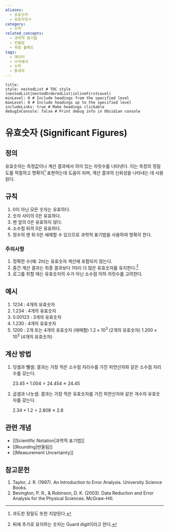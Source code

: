 ```yaml
---
aliases:
  - 유효숫자
  - 유효자릿수
category:
  - 수학
related_concepts:
  - 과학적 표기법
  - 반올림
  - 측정 불확도
tags:
  - 데이터
  - 수치해석
  - 수학
  - 통계학
---
```


```table-of-contents
title: 
style: nestedList # TOC style (nestedList|nestedOrderedList|inlineFirstLevel)
minLevel: 0 # Include headings from the specified level
maxLevel: 0 # Include headings up to the specified level
includeLinks: true # Make headings clickable
debugInConsole: false # Print debug info in Obsidian console
```

# 유효숫자 (Significant Figures)

## 정의

유효숫자는 측정값이나 계산 결과에서 의미 있는 자릿수를 나타낸다. 이는 측정의 정밀도를 적절하고 명확히[^1] 표현하는데 도움이 되며, 계산 결과의 신뢰성을 나타내는 데 사용된다. 

## 규칙

1. 0이 아닌 모든 숫자는 유효하다.
2. 숫자 사이의 0은 유효하다.
3. 맨 앞의 0은 유효하지 않다.
4. 소수점 뒤의 0은 유효하다.
5. 정수의 맨 뒤 0은 애매할 수 있으므로 과학적 표기법을 사용하여 명확히 한다.

### 주의사항

1. 정확한 수(예: 2π)는 유효숫자 계산에 포함되지 않는다.
2. 중간 계산 결과는 최종 결과보다 1자리 더 많은 유효숫자를 유지한다.[^2]
3. 로그를 취할 때는 유효숫자의 수가 아닌 소수점 이하 자릿수를 고려한다.

## 예시

1. 1234 : 4개의 유효숫자
2. 1.234 : 4개의 유효숫자
3. 0.00123 : 3개의 유효숫자
4. 1.230 : 4개의 유효숫자
5. 1200 : 2개 또는 4개의 유효숫자 (애매함)
   $1.2 \times 10^3$ (2개의 유효숫자)
   $1.200 \times 10^3$ (4개의 유효숫자)

## 계산 방법

1. 덧셈과 뺄셈: 결과는 가장 적은 소수점 자리수를 가진 피연산자와 같은 소수점 자리수를 갖는다.
   
   $23.45 + 1.004 = 24.454 ≈ 24.45$

2. 곱셈과 나눗셈: 결과는 가장 적은 유효숫자를 가진 피연산자와 같은 개수의 유효숫자를 갖는다.
   
   $2.34 × 1.2 = 2.808 ≈ 2.8$


## 관련 개념

- [[Scientific Notation|과학적 표기법]]
- [[Rounding|반올림]]
- [[Measurement Uncertainty]]

## 참고문헌

1. Taylor, J. R. (1997). An Introduction to Error Analysis. University Science Books.
2. Bevington, P. R., & Robinson, D. K. (2003). Data Reduction and Error Analysis for the Physical Sciences. McGraw-Hill.



[^1]: 과도한 정밀도 또한 지양된다.
[^2]: 뒤에 추가로 유지하는 숫자는 Guard digit이라고 한다.
